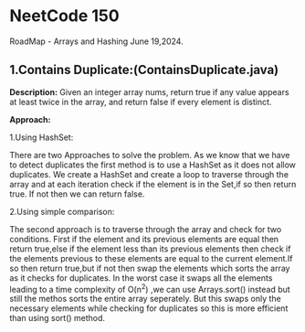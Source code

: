 # NeetCode 150
RoadMap - Arrays and Hashing June 19,2024.

## 1.Contains Duplicate:(ContainsDuplicate.java)
**Description:** Given an integer array nums, return true if any value appears at least twice in the array, and return false if every element is distinct.

**Approach:** 

1.Using HashSet:

There are two Approaches to solve the problem. As we know that we have to detect duplicates the first method is to use a HashSet as it does not allow duplicates. We create a HashSet and create a loop to traverse through the array and at each iteration check if the element is in the Set,if so then return true. If not then we can return false.

2.Using simple comparison:

The second approach is to traverse through the array and check for two conditions. First if the element and its previous elements are equal then return true,else if the element less than its previous elements then check if the elements previous to these elements are equal to the current element.If so then return true,but if not then swap the elements which sorts the array as it checks for duplicates. In the worst case it swaps all the elements leading to a time complexity of O(n<sup>2</sup>) ,we can use Arrays.sort() instead but still the methos sorts the entire array seperately. But this swaps only the necessary elements while checking for duplicates so this is more efficient than using sort() method.